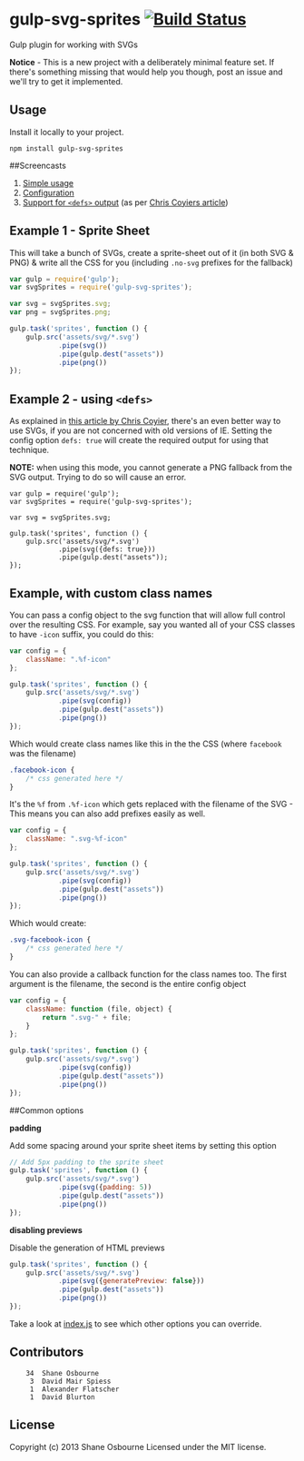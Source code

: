 # gulp-svg-sprites [![Build Status](https://travis-ci.org/shakyShane/gulp-svg-sprites.png?branch=master)](https://travis-ci.org/shakyShane/gulp-svg-sprites)

Gulp plugin for working with SVGs

**Notice** - This is a new project with a deliberately minimal feature set. If there's something missing that would help you though, post an issue
and we'll try to get it implemented.

## Usage
Install it locally to your project.

`npm install gulp-svg-sprites`

##Screencasts
1. [Simple usage](http://quick.as/ebeh4va)
2. [Configuration](http://quick.as/bdpiolw)
3. [Support for `<defs>` output](http://quick.as/3v0svmo) (as per [Chris Coyiers article](http://css-tricks.com/svg-sprites-use-better-icon-fonts/))

## Example 1 - Sprite Sheet
This will take a bunch of SVGs, create a sprite-sheet out of it (in both SVG & PNG) & write all the CSS for you (including `.no-svg` prefixes for the fallback)

```js
var gulp = require('gulp');
var svgSprites = require('gulp-svg-sprites');

var svg = svgSprites.svg;
var png = svgSprites.png;

gulp.task('sprites', function () {
    gulp.src('assets/svg/*.svg')
            .pipe(svg())
            .pipe(gulp.dest("assets"))
            .pipe(png())
});
```

## Example 2 - using `<defs>`
As explained in [this article by Chris Coyier](http://css-tricks.com/svg-sprites-use-better-icon-fonts/), there's an even better way to use SVGs, if you are not concerned with old versions of IE.
Setting the config option `defs: true` will create the required output for using that technique.

**NOTE:** when using this mode, you cannot generate a PNG fallback from the SVG output. Trying to do so will cause an error.

```
var gulp = require('gulp');
var svgSprites = require('gulp-svg-sprites');

var svg = svgSprites.svg;

gulp.task('sprites', function () {
    gulp.src('assets/svg/*.svg')
            .pipe(svg({defs: true}))
            .pipe(gulp.dest("assets"));
});
```


## Example, with custom class names

You can pass a config object to the svg function that will allow full control over the resulting CSS.
For example, say you wanted all of your CSS classes to have `-icon` suffix, you could do this:

```js
var config = {
    className: ".%f-icon"
};

gulp.task('sprites', function () {
    gulp.src('assets/svg/*.svg')
            .pipe(svg(config))
            .pipe(gulp.dest("assets"))
            .pipe(png())
});
```

Which would create class names like this in the the CSS (where `facebook` was the filename)

```css
.facebook-icon {
	/* css generated here */
}
```

It's the `%f` from `.%f-icon` which gets replaced with the filename of the SVG - This means you can also add prefixes easily as well.

```js
var config = {
    className: ".svg-%f-icon"
};

gulp.task('sprites', function () {
    gulp.src('assets/svg/*.svg')
            .pipe(svg(config))
            .pipe(gulp.dest("assets"))
            .pipe(png())
});
```

Which would create:

```css
.svg-facebook-icon {
	/* css generated here */
}
```

You can also provide a callback function for the class names too. The first argument is the filename, the second is the entire config object

```js
var config = {
    className: function (file, object) {
        return ".svg-" + file;
    }
};

gulp.task('sprites', function () {
    gulp.src('assets/svg/*.svg')
            .pipe(svg(config))
            .pipe(gulp.dest("assets"))
            .pipe(png())
});
```


##Common options

**padding**

Add some spacing around your sprite sheet items by setting this option

```js
// Add 5px padding to the sprite sheet
gulp.task('sprites', function () {
    gulp.src('assets/svg/*.svg')
            .pipe(svg({padding: 5))
            .pipe(gulp.dest("assets"))
            .pipe(png())
});
```

**disabling previews**

Disable the generation of HTML previews

```js
gulp.task('sprites', function () {
    gulp.src('assets/svg/*.svg')
            .pipe(svg({generatePreview: false}))
            .pipe(gulp.dest("assets"))
            .pipe(png())
});
```

Take a look at [index.js](https://github.com/shakyShane/gulp-svg-sprites/blob/master/index.js#L15) to see which other options you can override.




## Contributors

```
    34	Shane Osbourne
     3	David Mair Spiess
     1	Alexander Flatscher
     1	David Blurton
```

## License
Copyright (c) 2013 Shane Osbourne
Licensed under the MIT license.
